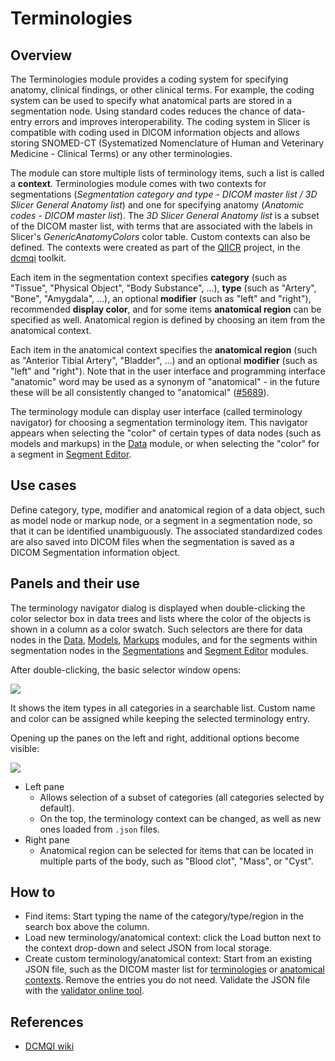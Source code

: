 # Terminologies

## Overview

The Terminologies module provides a coding system for specifying anatomy, clinical findings, or other clinical terms. For example, the coding system can be used to specify what anatomical parts are stored in a segmentation node. Using standard codes reduces the chance of data-entry errors and improves interoperability. The coding system in Slicer is compatible with coding used in DICOM information objects and allows storing SNOMED-CT (Systematized Nomenclature of Human and Veterinary Medicine - Clinical Terms) or any other terminologies.

The module can store multiple lists of terminology items, such a list is called a **context**. Terminologies module comes with two contexts for segmentations (*Segmentation category and type - DICOM master list / 3D Slicer General Anatomy list*) and one for specifying anatomy (*Anatomic codes - DICOM master list*). The *3D Slicer General Anatomy list* is a subset of the DICOM master list, with terms that are associated with the labels in Slicer's *GenericAnatomyColors* color table. Custom contexts can also be defined. The contexts were created as part of the [QIICR](https://github.com/QIICR) project, in the [dcmqi](https://github.com/QIICR/dcmqi) toolkit.

Each item in the segmentation context specifies **category** (such as "Tissue", "Physical Object", "Body Substance", ...), **type** (such as "Artery", "Bone", "Amygdala", ...), an optional **modifier** (such as "left" and "right"), recommended **display color**, and for some items **anatomical region** can be specified as well. Anatomical region is defined by choosing an item from the anatomical context.

Each item in the anatomical context specifies the **anatomical region** (such as "Anterior Tibial Artery", "Bladder", ...) and an optional **modifier** (such as "left" and "right"). Note that in the user interface and programming interface "anatomic" word may be used as a synonym of "anatomical" - in the future these will be all consistently changed to "anatomical" ([#5689](https://github.com/Slicer/Slicer/issues/5689)).

The terminology module can display user interface (called terminology navigator) for choosing a segmentation terminology item. This navigator appears when selecting the "color" of certain types of data nodes (such as models and markups) in the [Data](data.md) module, or when selecting the "color" for a segment in [Segment Editor](segmenteditor.md).

## Use cases

Define category, type, modifier and anatomical region of a data object, such as model node or markup node, or a segment in a segmentation node, so that it can be identified unambiguously. The associated standardized codes are also saved into DICOM files when the segmentation is saved as a DICOM Segmentation information object.

## Panels and their use

The terminology navigator dialog is displayed when double-clicking the color selector box in data trees and lists where the color of the objects is shown in a column as a color swatch. Such selectors are there for data nodes in the [Data](data.md), [Models](models.md), [Markups](markups.md) modules, and for the segments within segmentation nodes in the [Segmentations](segmentations.md) and [Segment Editor](segmenteditor.md) modules.

After double-clicking, the basic selector window opens:

![](https://github.com/Slicer/Slicer/releases/download/docs-resources/terminology_selector_basic.png)

It shows the item types in all categories in a searchable list. Custom name and color can be assigned while keeping the selected terminology entry.

Opening up the panes on the left and right, additional options become visible:

![](https://github.com/Slicer/Slicer/releases/download/docs-resources/terminology_selector_advanced.png)

- Left pane
  - Allows selection of a subset of categories (all categories selected by default).
  - On the top, the terminology context can be changed, as well as new ones loaded from `.json` files.
- Right pane
  - Anatomical region can be selected for items that can be located in multiple parts of the body, such as "Blood clot", "Mass", or "Cyst".

## How to

- Find items: Start typing the name of the category/type/region in the search box above the column.
- Load new terminology/anatomical context: click the Load button next to the context drop-down and select JSON from local storage.
- Create custom terminology/anatomical context: Start from an existing JSON file, such as the DICOM master list for [terminologies](https://github.com/Slicer/Slicer/blob/main/Modules/Loadable/Terminologies/Resources/SegmentationCategoryTypeModifier-DICOM-Master.json) or [anatomical contexts](https://github.com/Slicer/Slicer/blob/main/Modules/Loadable/Terminologies/Resources/AnatomicRegionAndModifier-DICOM-Master.json). Remove the entries you do not need. Validate the JSON file with the [validator online tool](https://qiicr.org/dcmqi/#/validators).

## References

- [DCMQI wiki](https://github.com/QIICR/dcmqi/wiki)
